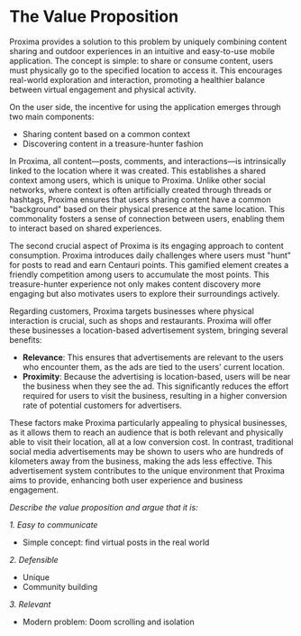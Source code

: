 # The Value Proposition

Proxima provides a solution to this problem by uniquely combining content sharing and outdoor experiences in an intuitive and easy-to-use mobile application. The concept is simple: to share or consume content, users must physically go to the specified location to access it. This encourages real-world exploration and interaction, promoting a healthier balance between virtual engagement and physical activity.

On the user side, the incentive for using the application emerges through two main components:
- Sharing content based on a common context
- Discovering content in a treasure-hunter fashion

In Proxima, all content—posts, comments, and interactions—is intrinsically linked to the location where it was created. This establishes a shared context among users, which is unique to Proxima. Unlike other social networks, where context is often artificially created through threads or hashtags, Proxima ensures that users sharing content have a common "background" based on their physical presence at the same location. This commonality fosters a sense of connection between users, enabling them to interact based on shared experiences.

The second crucial aspect of Proxima is its engaging approach to content consumption. Proxima introduces daily challenges where users must "hunt" for posts to read and earn Centauri points. This gamified element creates a friendly competition among users to accumulate the most points. This treasure-hunter experience not only makes content discovery more engaging but also motivates users to explore their surroundings actively.


Regarding customers, Proxima targets businesses where physical interaction is crucial, such as shops and restaurants. Proxima will offer these businesses a location-based advertisement system, bringing several benefits:

- **Relevance**: This ensures that advertisements are relevant to the users who encounter them, as the ads are tied to the users' current location.
- **Proximity**: Because the advertising is location-based, users will be near the business when they see the ad. This significantly reduces the effort required for users to visit the business, resulting in a higher conversion rate of potential customers for advertisers.

These factors make Proxima particularly appealing to physical businesses, as it allows them to reach an audience that is both relevant and physically able to visit their location, all at a low conversion cost. In contrast, traditional social media advertisements may be shown to users who are hundreds of kilometers away from the business, making the ads less effective. This advertisement system contributes to the unique environment that Proxima aims to provide, enhancing both user experience and business engagement.


*Describe the value proposition and argue that it is:*

*1. Easy to communicate*

- Simple concept: find virtual posts in the real world

*2. Defensible*

- Unique
- Community building

*3. Relevant*

- Modern problem: Doom scrolling and isolation

